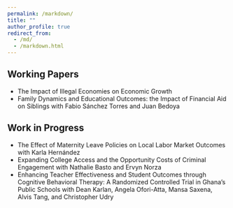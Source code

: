 ```yaml
---
permalink: /markdown/
title: ""
author_profile: true
redirect_from: 
  - /md/
  - /markdown.html
---
```


## Working Papers

* The Impact of Illegal Economies on Economic Growth
* Family Dynamics and Educational Outcomes: the Impact of Financial Aid on Siblings with Fabio Sánchez Torres and Juan Bedoya

## Work in Progress

* The Effect of Maternity Leave Policies on Local Labor Market Outcomes with Karla Hernández
* Expanding College Access and the Opportunity Costs of Criminal Engagement with Nathalie Basto and Ervyn Norza
* Enhancing Teacher Effectiveness and Student Outcomes through Cognitive Behavioral Therapy: A Randomized Controlled Trial in Ghana’s Public Schools with Dean Karlan, Angela Ofori-Atta, Mansa Saxena, Alvis Tang, and Christopher Udry


